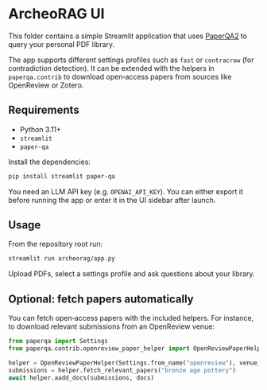 # ArcheoRAG UI

This folder contains a simple Streamlit application that uses
[PaperQA2](https://github.com/Future-House/paper-qa) to query your
personal PDF library.

The app supports different settings profiles such as `fast` or
`contracrow` (for contradiction detection). It can be extended with the
helpers in `paperqa.contrib` to download open‑access papers from sources
like OpenReview or Zotero.

## Requirements

- Python 3.11+
- `streamlit`
- `paper-qa`

Install the dependencies:

```bash
pip install streamlit paper-qa
```

You need an LLM API key (e.g. `OPENAI_API_KEY`).
You can either export it before running the app or enter it in the UI
sidebar after launch.

## Usage

From the repository root run:

```bash
streamlit run archeorag/app.py
```

Upload PDFs, select a settings profile and ask questions about your
library.

## Optional: fetch papers automatically

You can fetch open‑access papers with the included helpers. For
instance, to download relevant submissions from an OpenReview venue:

```python
from paperqa import Settings
from paperqa.contrib.openreview_paper_helper import OpenReviewPaperHelper

helper = OpenReviewPaperHelper(Settings.from_name("openreview"), venue_id="ICLR.cc/2025/Conference")
submissions = helper.fetch_relevant_papers("bronze age pottery")
await helper.aadd_docs(submissions, docs)
```
